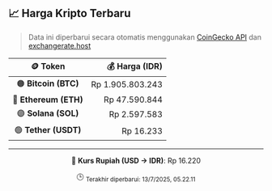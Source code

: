 

<!-- HARGA_KRIPTO -->
## 📈 Harga Kripto Terbaru

> Data ini diperbarui secara otomatis menggunakan [CoinGecko API](https://www.coingecko.com/) dan [exchangerate.host](https://exchangerate.host/)

<div align="center">

| 🪙 Token | 💰 Harga (IDR) |
|:------:|---------------:|
| 🟠 **Bitcoin (BTC)**   | Rp 1.905.803.243 |
| 🔵 **Ethereum (ETH)**  | Rp 47.590.844 |
| 🟣 **Solana (SOL)**    | Rp 2.597.583 |
| 🟢 **Tether (USDT)**   | Rp 16.233 |

---

💱 **Kurs Rupiah (USD → IDR)**: Rp 16.220

🕒 <sub>Terakhir diperbarui: 13/7/2025, 05.22.11</sub>

</div>
<!-- /HARGA_KRIPTO -->